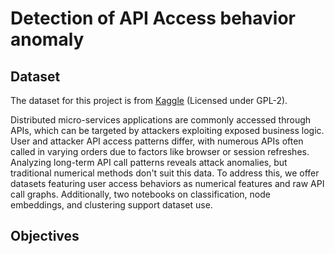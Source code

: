 # Detection of API Access behavior anomaly

## Dataset
The dataset for this project is from [Kaggle](https://www.kaggle.com/datasets/tangodelta/api-access-behaviour-anomaly-dataset/data?select=remaining_call_graphs.json) (Licensed under GPL-2).

Distributed micro-services applications are commonly accessed through APIs, which can be targeted by attackers exploiting exposed business logic. User and attacker API access patterns differ, with numerous APIs often called in varying orders due to factors like browser or session refreshes. Analyzing long-term API call patterns reveals attack anomalies, but traditional numerical methods don't suit this data. To address this, we offer datasets featuring user access behaviors as numerical features and raw API call graphs. Additionally, two notebooks on classification, node embeddings, and clustering support dataset use.

## Objectives
